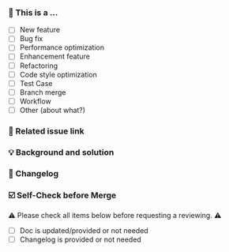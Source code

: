 <!--
First of all, thank you for your contribution! 😄
For requesting to pull a new feature or bugfix, please send it from a feature/bugfix branch based on the `master` branch.
Before submitting your pull request, please make sure the checklist below is confirmed.
Your pull requests will be merged after one of the collaborators approve.
Thank you!
-->

### 🤔 This is a ...

- [ ] New feature
- [ ] Bug fix
- [ ] Performance optimization
- [ ] Enhancement feature
- [ ] Refactoring
- [ ] Code style optimization
- [ ] Test Case
- [ ] Branch merge
- [ ] Workflow
- [ ] Other (about what?)

### 🔗 Related issue link

<!--
1. Put the related issue or discussion links here.
2. close #xxxx or fix #xxxx for instance.
-->

### 💡 Background and solution

<!--
1. Describe the problem and the scenario.
2. Provider a sample config if you can.
3. How to fix the problem, and list the final implementation and usage sample if that is a new feature.
-->

### 📝 Changelog

<!--
Describe changes from the user side, and list all potential break changes or other risks.
--->


### ☑️ Self-Check before Merge

⚠️ Please check all items below before requesting a reviewing. ⚠️

- [ ] Doc is updated/provided or not needed
- [ ] Changelog is provided or not needed
